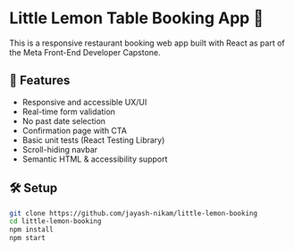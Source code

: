 # Little Lemon Table Booking App 🍋

This is a responsive restaurant booking web app built with React as part of the Meta Front-End Developer Capstone.

## 🚀 Features

- Responsive and accessible UX/UI
- Real-time form validation
- No past date selection
- Confirmation page with CTA
- Basic unit tests (React Testing Library)
- Scroll-hiding navbar
- Semantic HTML & accessibility support

## 🛠 Setup

```bash
git clone https://github.com/jayash-nikam/little-lemon-booking
cd little-lemon-booking
npm install
npm start
```
